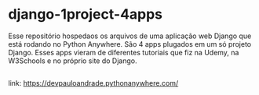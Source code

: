 # django-1project-4apps
Esse repositório hospedaos os arquivos de uma aplicação web Django que está rodando no Python Anywhere. São 4 apps plugados em um só projeto Django. Esses apps vieram de diferentes tutoriais que fiz na Udemy, na W3Schools e no próprio site do Django.

##

link: https://devpauloandrade.pythonanywhere.com/
